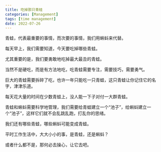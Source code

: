 ```yaml
---
title: 吃掉那只青蛙
categories: [Management]
tags: [time management]
date: 2022-07-26
---
```


青蛙，代表最重要的事情，而次要的事情，我们用蝌蚪来代替。

每天早上，我们需要知道，今天要吃掉哪些青蛙。

尤其重要的是，我们要勇敢地吃掉最大最丑的青蛙。

当然不是硬吃，而是有方法地吃，吃青蛙需要专注，需要技巧，需要勇气。

巨大的青蛙需要拆碎了吃，也许一年只能吃一只青蛙，这只青蛙让你记住它的名字，津津乐道。

每天花大量的时间在少数青蛙上，没人能一下子对付一大群青蛙。

青蛙和蝌蚪需要科学地管理，我们需要给青蛙建立一个“池子”，给蝌蚪建立一个“池子”，这样它们就不会乱跳乱跑，打乱你的思绪。

我们还有哪些青蛙，哪些蝌蚪可能变成青蛙。

平时工作生活中，大大小小的事，是青蛙，还是蝌蚪？

或者什么都不是，那何必去操心，让它去吧。
